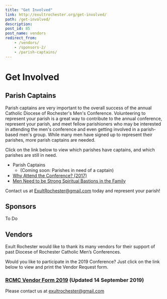 ```yaml
---
title: "Get Involved"
link: http://exultrochester.org/get-involved/
path: /get-involved/
description:
post_id: 85
post_name: vendors
redirect_from:
    - /vendors/
    - /sponsors-2/
    - /parish-captains/
---
```


# Get Involved

## Parish Captains

Parish captains are very important to the overall success of the annual Catholic Diocese of Rochester's Men's Conference. Volunteering to represent your parish is a great way to contribute to the annual conference, represent your parish, and meet fellow parishioners who may be interested in attending the men's conference and even getting involved in a parish-based men's group. While many men have signed up to represent their parishes, more parish captains are needed.

Click on the link below to view which parishes have captains, and which parishes are still in need.   

* Parish Captains
  * (Coming soon: Parishes in need of a captain)
* [Why Attend the Conference? (2017)](/assets/2017-Exult-Invitation.pdf)
* [Men Need to be Strong Spiritual Bastions in the Family](http://www.ncregister.com/blog/philip-kosloski/men-need-to-be-strong-spiritual-bastions-in-the-family)

Contact us at <ExultRochester@gmail.com> today and represent your parish!

## Sponsors

To Do

## Vendors

Exult Rochester would like to thank its many vendors for their support of past Diocese of Rochester Catholic Men’s Conferences.

Would you like to participate in the 2019 Conference? Just click on the link below to view and print the Vendor Request form.

### [RCMC Vendor Form 2019](/assets/VendorRequestForm_2019.pdf) (Updated 14 September 2019)

Please contact us at exultrochester@gmail.com

